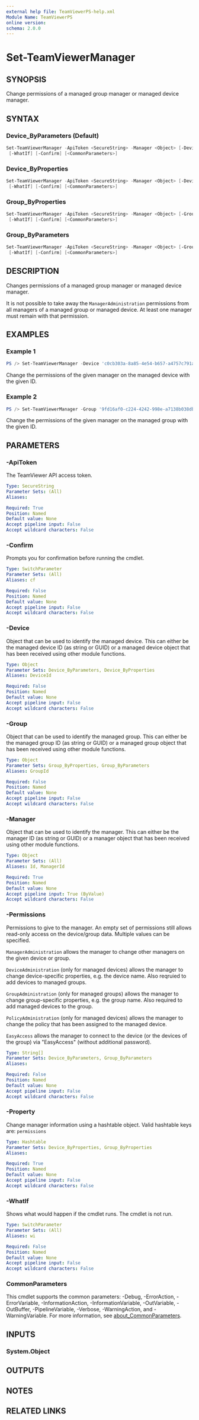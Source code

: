 ```yaml
---
external help file: TeamViewerPS-help.xml
Module Name: TeamViewerPS
online version:
schema: 2.0.0
---
```


# Set-TeamViewerManager

## SYNOPSIS

Change permissions of a managed group manager or managed device manager.

## SYNTAX

### Device_ByParameters (Default)

```powershell
Set-TeamViewerManager -ApiToken <SecureString> -Manager <Object> [-Device <Object>] [-Permissions <String[]>]
 [-WhatIf] [-Confirm] [<CommonParameters>]
```

### Device_ByProperties

```powershell
Set-TeamViewerManager -ApiToken <SecureString> -Manager <Object> [-Device <Object>] -Property <Hashtable>
 [-WhatIf] [-Confirm] [<CommonParameters>]
```

### Group_ByProperties

```powershell
Set-TeamViewerManager -ApiToken <SecureString> -Manager <Object> [-Group <Object>] -Property <Hashtable>
 [-WhatIf] [-Confirm] [<CommonParameters>]
```

### Group_ByParameters

```powershell
Set-TeamViewerManager -ApiToken <SecureString> -Manager <Object> [-Group <Object>] [-Permissions <String[]>]
 [-WhatIf] [-Confirm] [<CommonParameters>]
```

## DESCRIPTION

Changes permissions of a managed group manager or managed device manager.

It is not possible to take away the `ManagerAdministration` permissions from
all managers of a managed group or managed device. At least one manager must
remain with that permission.

## EXAMPLES

### Example 1

```powershell
PS /> Set-TeamViewerManager -Device 'c0cb303a-8a85-4e54-b657-a4757c791aef' -Manager '57e8f75e-8e6f-4450-a59d-10e02ccf5986' -Permissions 'EasyAccess', 'ManagerAdministration'
```

Change the permissions of the given manager on the managed device with the given
ID.

### Example 2

```powershell
PS /> Set-TeamViewerManager -Group '9fd16af0-c224-4242-998e-a7138b038dbb' -Manager '57e8f75e-8e6f-4450-a59d-10e02ccf5986' -Permissions 'EasyAccess', 'ManagerAdministration'
```

Change the permissions of the given manager on the managed group with the given
ID.

## PARAMETERS

### -ApiToken

The TeamViewer API access token.

```yaml
Type: SecureString
Parameter Sets: (All)
Aliases:

Required: True
Position: Named
Default value: None
Accept pipeline input: False
Accept wildcard characters: False
```

### -Confirm

Prompts you for confirmation before running the cmdlet.

```yaml
Type: SwitchParameter
Parameter Sets: (All)
Aliases: cf

Required: False
Position: Named
Default value: None
Accept pipeline input: False
Accept wildcard characters: False
```

### -Device

Object that can be used to identify the managed device.
This can either be the managed device ID (as string or GUID) or a managed device
object that has been received using other module functions.

```yaml
Type: Object
Parameter Sets: Device_ByParameters, Device_ByProperties
Aliases: DeviceId

Required: False
Position: Named
Default value: None
Accept pipeline input: False
Accept wildcard characters: False
```

### -Group

Object that can be used to identify the managed group.
This can either be the managed group ID (as string or GUID) or a managed group
object that has been received using other module functions.

```yaml
Type: Object
Parameter Sets: Group_ByProperties, Group_ByParameters
Aliases: GroupId

Required: False
Position: Named
Default value: None
Accept pipeline input: False
Accept wildcard characters: False
```

### -Manager

Object that can be used to identify the manager.
This can either be the manager ID (as string or GUID) or a manager object that
has been received using other module functions.

```yaml
Type: Object
Parameter Sets: (All)
Aliases: Id, ManagerId

Required: True
Position: Named
Default value: None
Accept pipeline input: True (ByValue)
Accept wildcard characters: False
```

### -Permissions

Permissions to give to the manager.
An empty set of permissions still allows read-only access on the device/group
data. Multiple values can be specified.

`ManagerAdministration` allows the manager to change other managers on the given
device or group.

`DeviceAdministration` (only for managed devices) allows the manager to change
device-specific properties, e.g. the device name. Also reqruied to add devices
to managed groups.

`GroupAdministration` (only for managed groups) allows the manager to change
group-specific properties, e.g. the group name. Also required to add managed
devices to the group.

`PolicyAdministration` (only for managed devices) allows the manager to change
the policy that has been assigned to the managed device.

`EasyAccess` allows the manager to connect to the device (or the devices of the
group) via "EasyAccess" (without additional password).

```yaml
Type: String[]
Parameter Sets: Device_ByParameters, Group_ByParameters
Aliases:

Required: False
Position: Named
Default value: None
Accept pipeline input: False
Accept wildcard characters: False
```

### -Property

Change manager information using a hashtable object.
Valid hashtable keys are: `permissions`

```yaml
Type: Hashtable
Parameter Sets: Device_ByProperties, Group_ByProperties
Aliases:

Required: True
Position: Named
Default value: None
Accept pipeline input: False
Accept wildcard characters: False
```

### -WhatIf

Shows what would happen if the cmdlet runs.
The cmdlet is not run.

```yaml
Type: SwitchParameter
Parameter Sets: (All)
Aliases: wi

Required: False
Position: Named
Default value: None
Accept pipeline input: False
Accept wildcard characters: False
```

### CommonParameters

This cmdlet supports the common parameters: -Debug, -ErrorAction, -ErrorVariable, -InformationAction, -InformationVariable, -OutVariable, -OutBuffer, -PipelineVariable, -Verbose, -WarningAction, and -WarningVariable. For more information, see [about_CommonParameters](http://go.microsoft.com/fwlink/?LinkID=113216).

## INPUTS

### System.Object

## OUTPUTS

## NOTES

## RELATED LINKS
